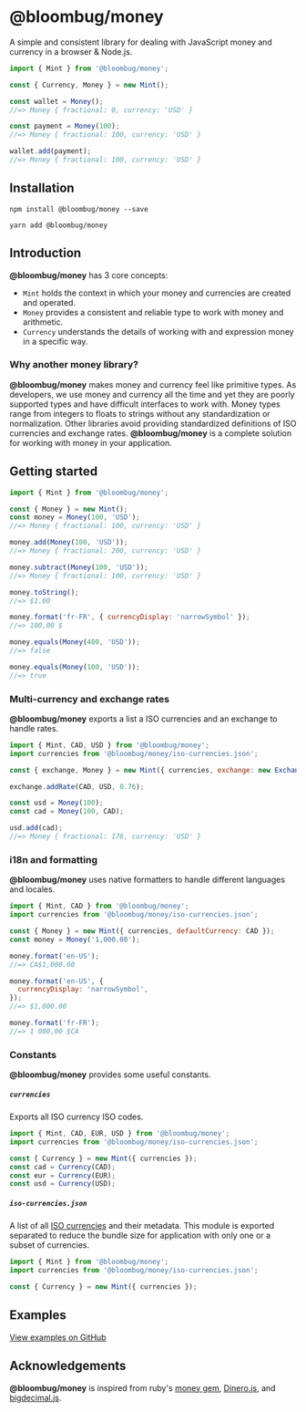 # @bloombug/money

A simple and consistent library for dealing with JavaScript money and currency in a browser & Node.js.

```js
import { Mint } from '@bloombug/money';

const { Currency, Money } = new Mint();

const wallet = Money();
//=> Money { fractional: 0, currency: 'USD' }

const payment = Money(100);
//=> Money { fractional: 100, currency: 'USD' }

wallet.add(payment);
//=> Money { fractional: 100, currency: 'USD' }
```

## Installation

```shell
npm install @bloombug/money --save
```

```shell
yarn add @bloombug/money
```

## Introduction

**@bloombug/money** has 3 core concepts:

- `Mint` holds the context in which your money and currencies are created and operated.
- `Money` provides a consistent and reliable type to work with money and arithmetic.
- `Currency` understands the details of working with and expression money in a specific way.

### Why another money library?

**@bloombug/money** makes money and currency feel like primitive types. As developers, we use money and currency all the time and yet they are poorly supported types and have difficult interfaces to work with. Money types range from integers to floats to strings without any standardization or normalization. Other libraries avoid providing standardized definitions of ISO currencies and exchange rates. **@bloombug/money** is a complete solution for working with money in your application.

## Getting started

```js
import { Mint } from '@bloombug/money';

const { Money } = new Mint();
const money = Money(100, 'USD');
//=> Money { fractional: 100, currency: 'USD' }

money.add(Money(100, 'USD'));
//=> Money { fractional: 200, currency: 'USD' }

money.subtract(Money(100, 'USD'));
//=> Money { fractional: 100, currency: 'USD' }

money.toString();
//=> $1.00

money.format('fr-FR', { currencyDisplay: 'narrowSymbol' });
//=> 100,00 $

money.equals(Money(400, 'USD'));
//=> false

money.equals(Money(100, 'USD'));
//=> true
```

### Multi-currency and exchange rates

**@bloombug/money** exports a list a ISO currencies and an exchange to handle rates.

```js
import { Mint, CAD, USD } from '@bloombug/money';
import currencies from '@bloombug/money/iso-currencies.json';

const { exchange, Money } = new Mint({ currencies, exchange: new Exchange() });

exchange.addRate(CAD, USD, 0.76);

const usd = Money(100);
const cad = Money(100, CAD);

usd.add(cad);
//=> Money { fractional: 176, currency: 'USD' }
```

### i18n and formatting

**@bloombug/money** uses native formatters to handle different languages and locales.

```js
import { Mint, CAD } from '@bloombug/money';
import currencies from '@bloombug/money/iso-currencies.json';

const { Money } = new Mint({ currencies, defaultCurrency: CAD });
const money = Money('1,000.00');

money.format('en-US');
//=> CA$1,000.00

money.format('en-US', {
  currencyDisplay: 'narrowSymbol',
});
//=> $1,000.00

money.format('fr-FR');
//=> 1 000,00 $CA
```

### Constants

**@bloombug/money** provides some useful constants.

##### `currencies`

Exports all ISO currency ISO codes.

```js
import { Mint, CAD, EUR, USD } from '@bloombug/money';
import currencies from '@bloombug/money/iso-currencies.json';

const { Currency } = new Mint({ currencies });
const cad = Currency(CAD);
const eur = Currency(EUR);
const usd = Currency(USD);
```

##### `iso-currencies.json`

A list of all [ISO currencies](https://en.wikipedia.org/wiki/ISO_4217#Active_codes) and their metadata. This module is exported separated to reduce the bundle size for application with only one or a subset of currencies.

```js
import { Mint } from '@bloombug/money';
import currencies from '@bloombug/money/iso-currencies.json';

const { Currency } = new Mint({ currencies });
```

## Examples

[View examples on GitHub](https://github.com/macdonaldr93/bloombug-money/examples)

## Acknowledgements

**@bloombug/money** is inspired from ruby's [money gem](https://github.com/RubyMoney/money), [Dinero.js](https://github.com/dinerojs/dinero.js), and [bigdecimal.js](https://github.com/srknzl/bigdecimal.js).
